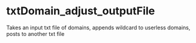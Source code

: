 # txtDomain_adjust_outputFile
Takes an input txt file of domains, appends wildcard to userless domains, posts to another txt file
